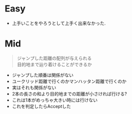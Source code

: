 # Easy
* 上手いことをやろうとして上手く出来なかった.

# Mid
> ジャンプした距離の配列が与えられる  
> 目的地まで辿り着けることができるか

* ジャンプした順番は関係がない
* ユークリッド距離で行くのかマンハッタン距離で行くのか
* 実はそれも関係がない
* 2本の長さの和より目的地までの距離が小さければ行ける?
* これは1本がめっちゃ大きい時には行けない
* これを判定したらAcceptした
